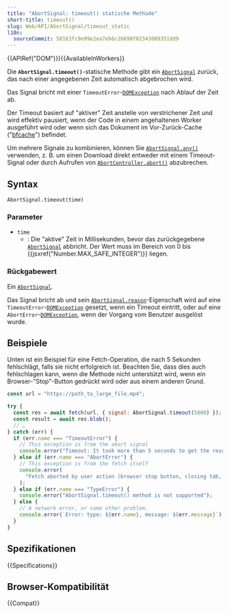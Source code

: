 ```yaml
---
title: "AbortSignal: timeout() statische Methode"
short-title: timeout()
slug: Web/API/AbortSignal/timeout_static
l10n:
  sourceCommit: 58163fc9e99e2ea7eb6c2b698f02343009351dd9
---
```


{{APIRef("DOM")}}{{AvailableInWorkers}}

Die **`AbortSignal.timeout()`**-statische Methode gibt ein [`AbortSignal`](/de/docs/Web/API/AbortSignal) zurück, das nach einer angegebenen Zeit automatisch abgebrochen wird.

Das Signal bricht mit einer `TimeoutError`-[`DOMException`](/de/docs/Web/API/DOMException) nach Ablauf der Zeit ab.

Der Timeout basiert auf "aktiver" Zeit anstelle von verstrichener Zeit und wird effektiv pausiert, wenn der Code in einem angehaltenen Worker ausgeführt wird oder wenn sich das Dokument im Vor-Zurück-Cache ("[bfcache](https://web.dev/articles/bfcache)") befindet.

Um mehrere Signale zu kombinieren, können Sie [`AbortSignal.any()`](/de/docs/Web/API/AbortSignal/any_static) verwenden, z. B. um einen Download direkt entweder mit einem Timeout-Signal oder durch Aufrufen von [`AbortController.abort()`](/de/docs/Web/API/AbortController/abort) abzubrechen.

## Syntax

```js-nolint
AbortSignal.timeout(time)
```

### Parameter

- `time`
  - : Die "aktive" Zeit in Millisekunden, bevor das zurückgegebene [`AbortSignal`](/de/docs/Web/API/AbortSignal) abbricht.
    Der Wert muss im Bereich von 0 bis {{jsxref("Number.MAX_SAFE_INTEGER")}} liegen.

### Rückgabewert

Ein [`AbortSignal`](/de/docs/Web/API/AbortSignal).

Das Signal bricht ab und sein [`AbortSignal.reason`](/de/docs/Web/API/AbortSignal/reason)-Eigenschaft wird auf eine `TimeoutError`-[`DOMException`](/de/docs/Web/API/DOMException) gesetzt, wenn ein Timeout eintritt, oder auf eine `AbortError`-[`DOMException`](/de/docs/Web/API/DOMException), wenn der Vorgang vom Benutzer ausgelöst wurde.

## Beispiele

Unten ist ein Beispiel für eine Fetch-Operation, die nach 5 Sekunden fehlschlägt, falls sie nicht erfolgreich ist.
Beachten Sie, dass dies auch fehlschlagen kann, wenn die Methode nicht unterstützt wird, wenn ein Browser-"Stop"-Button gedrückt wird oder aus einem anderen Grund.

```js
const url = "https://path_to_large_file.mp4";

try {
  const res = await fetch(url, { signal: AbortSignal.timeout(5000) });
  const result = await res.blob();
  // …
} catch (err) {
  if (err.name === "TimeoutError") {
    // This exception is from the abort signal
    console.error("Timeout: It took more than 5 seconds to get the result!");
  } else if (err.name === "AbortError") {
    // This exception is from the fetch itself
    console.error(
      "Fetch aborted by user action (browser stop button, closing tab, etc.",
    );
  } else if (err.name === "TypeError") {
    console.error("AbortSignal.timeout() method is not supported");
  } else {
    // A network error, or some other problem.
    console.error(`Error: type: ${err.name}, message: ${err.message}`);
  }
}
```

## Spezifikationen

{{Specifications}}

## Browser-Kompatibilität

{{Compat}}
